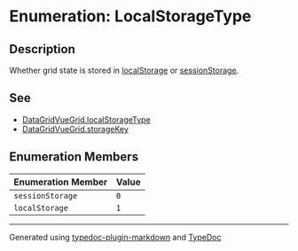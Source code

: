 # Enumeration: LocalStorageType

## Description

Whether grid state is stored in [localStorage](https://developer.mozilla.org/en-US/docs/Web/API/Window/localStorage)
or [sessionStorage](https://developer.mozilla.org/en-US/docs/Web/API/Window/sessionStorage).

## See

 - [DataGridVueGrid.localStorageType](../DataGridVueGrid/README.md)
 - [DataGridVueGrid.storageKey](../DataGridVueGrid/README.md)

## Enumeration Members

| Enumeration Member | Value |
| :------ | :------ |
| `sessionStorage` | `0` |
| `localStorage` | `1` |

***

Generated using [typedoc-plugin-markdown](https://www.npmjs.com/package/typedoc-plugin-markdown) and [TypeDoc](https://typedoc.org/)
